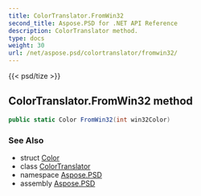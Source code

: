 ```yaml
---
title: ColorTranslator.FromWin32
second_title: Aspose.PSD for .NET API Reference
description: ColorTranslator method. 
type: docs
weight: 30
url: /net/aspose.psd/colortranslator/fromwin32/
---
```

{{< psd/tize >}}
## ColorTranslator.FromWin32 method

```csharp
public static Color FromWin32(int win32Color)
```

### See Also

* struct [Color](../../color/)
* class [ColorTranslator](../)
* namespace [Aspose.PSD](../../colortranslator/)
* assembly [Aspose.PSD](../../../)


